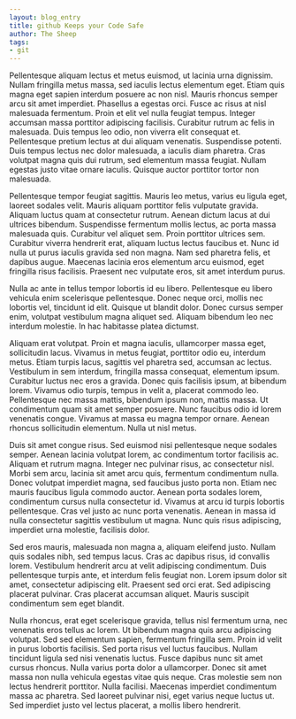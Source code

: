 ```yaml
---
layout: blog_entry
title: github Keeps your Code Safe
author: The Sheep 
tags: 
- git 
---
```

Pellentesque aliquam lectus et metus euismod, ut lacinia urna dignissim. Nullam fringilla metus massa, sed iaculis lectus elementum eget. Etiam quis magna eget sapien interdum posuere ac non nisl. Mauris rhoncus semper arcu sit amet imperdiet. Phasellus a egestas orci. Fusce ac risus at nisl malesuada fermentum. Proin et elit vel nulla feugiat tempus. Integer accumsan massa porttitor adipiscing facilisis. Curabitur rutrum ac felis in malesuada. Duis tempus leo odio, non viverra elit consequat et. Pellentesque pretium lectus at dui aliquam venenatis. Suspendisse potenti. Duis tempus lectus nec dolor malesuada, a iaculis diam pharetra. Cras volutpat magna quis dui rutrum, sed elementum massa feugiat. Nullam egestas justo vitae ornare iaculis. Quisque auctor porttitor tortor non malesuada.

Pellentesque tempor feugiat sagittis. Mauris leo metus, varius eu ligula eget, laoreet sodales velit. Mauris aliquam porttitor felis vulputate gravida. Aliquam luctus quam at consectetur rutrum. Aenean dictum lacus at dui ultrices bibendum. Suspendisse fermentum mollis lectus, ac porta massa malesuada quis. Curabitur vel aliquet sem. Proin porttitor ultrices sem. Curabitur viverra hendrerit erat, aliquam luctus lectus faucibus et. Nunc id nulla ut purus iaculis gravida sed non magna. Nam sed pharetra felis, et dapibus augue. Maecenas lacinia eros elementum arcu euismod, eget fringilla risus facilisis. Praesent nec vulputate eros, sit amet interdum purus.

Nulla ac ante in tellus tempor lobortis id eu libero. Pellentesque eu libero vehicula enim scelerisque pellentesque. Donec neque orci, mollis nec lobortis vel, tincidunt id elit. Quisque ut blandit dolor. Donec cursus semper enim, volutpat vestibulum magna aliquet sed. Aliquam bibendum leo nec interdum molestie. In hac habitasse platea dictumst.

Aliquam erat volutpat. Proin et magna iaculis, ullamcorper massa eget, sollicitudin lacus. Vivamus in metus feugiat, porttitor odio eu, interdum metus. Etiam turpis lacus, sagittis vel pharetra sed, accumsan ac lectus. Vestibulum in sem interdum, fringilla massa consequat, elementum ipsum. Curabitur luctus nec eros a gravida. Donec quis facilisis ipsum, at bibendum lorem. Vivamus odio turpis, tempus in velit a, placerat commodo leo. Pellentesque nec massa mattis, bibendum ipsum non, mattis massa. Ut condimentum quam sit amet semper posuere. Nunc faucibus odio id lorem venenatis congue. Vivamus at massa eu magna tempor ornare. Aenean rhoncus sollicitudin elementum. Nulla ut nisl metus.

Duis sit amet congue risus. Sed euismod nisi pellentesque neque sodales semper. Aenean lacinia volutpat lorem, ac condimentum tortor facilisis ac. Aliquam et rutrum magna. Integer nec pulvinar risus, ac consectetur nisl. Morbi sem arcu, lacinia sit amet arcu quis, fermentum condimentum nulla. Donec volutpat imperdiet magna, sed faucibus justo porta non. Etiam nec mauris faucibus ligula commodo auctor. Aenean porta sodales lorem, condimentum cursus nulla consectetur id. Vivamus at arcu id turpis lobortis pellentesque. Cras vel justo ac nunc porta venenatis. Aenean in massa id nulla consectetur sagittis vestibulum ut magna. Nunc quis risus adipiscing, imperdiet urna molestie, facilisis dolor.

Sed eros mauris, malesuada non magna a, aliquam eleifend justo. Nullam quis sodales nibh, sed tempus lacus. Cras ac dapibus risus, id convallis lorem. Vestibulum hendrerit arcu at velit adipiscing condimentum. Duis pellentesque turpis ante, et interdum felis feugiat non. Lorem ipsum dolor sit amet, consectetur adipiscing elit. Praesent sed orci erat. Sed adipiscing placerat pulvinar. Cras placerat accumsan aliquet. Mauris suscipit condimentum sem eget blandit.

Nulla rhoncus, erat eget scelerisque gravida, tellus nisl fermentum urna, nec venenatis eros tellus ac lorem. Ut bibendum magna quis arcu adipiscing volutpat. Sed sed elementum sapien, fermentum fringilla sem. Proin id velit in purus lobortis facilisis. Sed porta risus vel luctus faucibus. Nullam tincidunt ligula sed nisi venenatis luctus. Fusce dapibus nunc sit amet cursus rhoncus. Nulla varius porta dolor a ullamcorper. Donec sit amet massa non nulla vehicula egestas vitae quis neque. Cras molestie sem non lectus hendrerit porttitor. Nulla facilisi. Maecenas imperdiet condimentum massa ac pharetra. Sed laoreet pulvinar nisi, eget varius neque luctus ut. Sed imperdiet justo vel lectus placerat, a mollis libero hendrerit.
